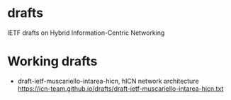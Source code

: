 # drafts
IETF drafts on Hybrid Information-Centric Networking

# Working drafts
- draft-ietf-muscariello-intarea-hicn, hICN network architecture https://icn-team.github.io/drafts/draft-ietf-muscariello-intarea-hicn.txt

